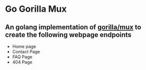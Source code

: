 # Go Gorilla Mux

## An golang implementation of [gorilla/mux](http://www.gorillatoolkit.org/pkg/mux) to create the following webpage endpoints

* Home page
* Contact Page
* FAQ Page
* 404 Page
